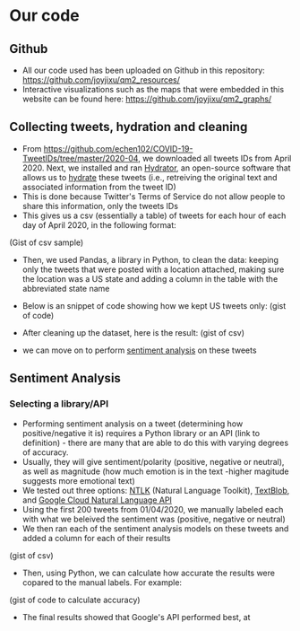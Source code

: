 # Our code
## Github
* All our code used has been uploaded on Github in this repository: https://github.com/joyjixu/qm2_resources/
* Interactive visualizations such as the maps that were embedded in this website can be found here: https://github.com/joyjixu/qm2_graphs/

## Collecting tweets, hydration and cleaning
* From https://github.com/echen102/COVID-19-TweetIDs/tree/master/2020-04, we downloaded all tweets IDs from April 2020. Next, we installed and ran [Hydrator](https://github.com/DocNow/hydrator), an open-source software that allows us to [hydrate](https://covid.dh.miami.edu/2020/06/11/hydrating-tweetsets/) these tweets (i.e., retreiving the original text and associated information from the tweet ID)
* This is done because Twitter's Terms of Service do not allow people to share this information, only the tweets IDs
* This gives us a csv (essentially a table) of tweets for each hour of each day of April 2020, in the following format:

(Gist of csv sample)

* Then, we used Pandas, a library in Python, to clean the data: keeping only the tweets that were posted with a location attached, making sure the location was a US state and adding a column in the table with the abbreviated state name

* Below is an snippet of code showing how we kept US tweets only:
(gist of code)

* After cleaning up the dataset, here is the result:
(gist of csv)

* we can move on to perform [sentiment analysis](https://towardsdatascience.com/sentiment-analysis-concept-analysis-and-applications-6c94d6f58c17) on these tweets

## Sentiment Analysis

### Selecting a library/API
* Performing sentiment analysis on a tweet (determining how positive/negative it is) requires a Python library or an API (link to definition) - there are many that are able to do this with varying degrees of accuracy.
* Usually, they will give sentiment/polarity (positive, negative or neutral), as well as magnitude (how much emotion is in the text -higher magitude suggests more emotional text)
* We tested out three options:  [NTLK](https://www.digitalocean.com/community/tutorials/how-to-perform-sentiment-analysis-in-python-3-using-the-natural-language-toolkit-nltk) (Natural Language Toolkit), [TextBlob](https://textblob.readthedocs.io/en/dev/quickstart.html), and [Google Cloud Natural Language API](https://cloud.google.com/natural-language)
* Using the first 200 tweets from 01/04/2020, we manually labeled each with what we beleived the sentiment was (positive, negative or neutral)
* We then ran each of the sentiment analysis models on these tweets and added a column for each of their results

(gist of csv)

* Then, using Python, we can calculate how accurate the results were copared to the manual labels. For example:

(gist of code to calculate accuracy)

* The final results showed that Google's API performed best, at 

